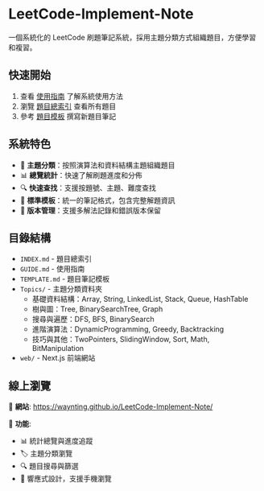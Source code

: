 # LeetCode-Implement-Note

一個系統化的 LeetCode 刷題筆記系統，採用主題分類方式組織題目，方便學習和複習。

## 快速開始

1. 查看 [使用指南](GUIDE.md) 了解系統使用方法
2. 瀏覽 [題目總索引](INDEX.md) 查看所有題目
3. 參考 [題目模板](TEMPLATE.md) 撰寫新題目筆記

## 系統特色

- 📁 **主題分類**：按照演算法和資料結構主題組織題目
- 📊 **總覽統計**：快速了解刷題進度和分佈
- 🔍 **快速查找**：支援按題號、主題、難度查找
- 📝 **標準模板**：統一的筆記格式，包含完整解題資訊
- 🔄 **版本管理**：支援多解法記錄和錯誤版本保留

## 目錄結構

- `INDEX.md` - 題目總索引
- `GUIDE.md` - 使用指南 
- `TEMPLATE.md` - 題目筆記模板
- `Topics/` - 主題分類資料夾
  - 基礎資料結構：Array, String, LinkedList, Stack, Queue, HashTable
  - 樹與圖：Tree, BinarySearchTree, Graph
  - 搜尋與遍歷：DFS, BFS, BinarySearch
  - 進階演算法：DynamicProgramming, Greedy, Backtracking
  - 技巧與其他：TwoPointers, SlidingWindow, Sort, Math, BitManipulation
- `web/` - Next.js 前端網站

## 線上瀏覽

📱 **網站**: https://waynting.github.io/LeetCode-Implement-Note/

🔗 **功能**:
- 📊 統計總覽與進度追蹤
- 🏷️ 主題分類瀏覽
- 🔍 題目搜尋與篩選
- 📱 響應式設計，支援手機瀏覽
